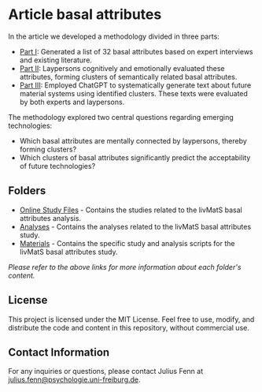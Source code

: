 # Article basal attributes

In the article we developed a methodology divided in three parts:
- [Part I](https://github.com/FennStatistics/Article_BasalAttributes/tree/main/Analyses/part_I): Generated a list of 32 basal attributes based on expert interviews and existing literature.
- [Part II](https://github.com/FennStatistics/Article_BasalAttributes/tree/main/Analyses/part_II): Laypersons cognitively and emotionally evaluated these attributes, forming clusters of semantically related basal attributes.
- [Part III](https://github.com/FennStatistics/Article_BasalAttributes/tree/main/Analyses/part_III): Employed ChatGPT to systematically generate text about future material systems using identified clusters. These texts were evaluated by both experts and laypersons.


The methodology explored two central questions regarding emerging technologies:
 - Which basal attributes are mentally connected by laypersons, thereby forming clusters?
 - Which clusters of basal attributes significantly predict the acceptability of future technologies?


## Folders
- [Online Study Files](https://github.com/FennStatistics/Article_BasalAttributes/tree/main/Online%20Study%20Files) - Contains the studies related to the livMatS basal attributes analysis.
- [Analyses](https://github.com/FennStatistics/Article_BasalAttributes/tree/main/Analyses) - Contains the analyses related to the livMatS basal attributes study.
- [Materials](https://github.com/FennStatistics/Article_BasalAttributes/tree/main/Materials) - Contains the specific study and analysis scripts for the livMatS basal attributes study.


*Please refer to the above links for more information about each folder's content.*


## License

This project is licensed under the MIT License. Feel free to use, modify, and distribute the code and content in this repository, without commercial use.


## Contact Information

For any inquiries or questions, please contact Julius Fenn at [julius.fenn@psychologie.uni-freiburg.de](mailto:julius.fenn@psychologie.uni-freiburg.de).